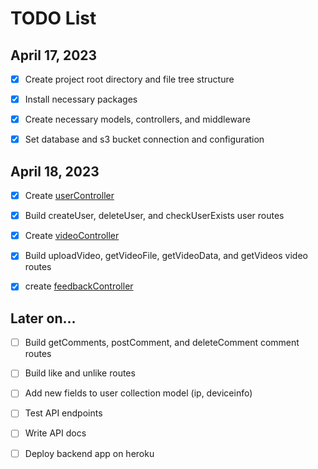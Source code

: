 # TODO List

## April 17, 2023

-   [x] Create project root directory and file tree structure

-   [x] Install necessary packages

-   [x] Create necessary models, controllers, and middleware

-   [x] Set database and s3 bucket connection and configuration

## April 18, 2023

-   [x] Create [userController](./src/controllers/userController.ts)

-   [x] Build createUser, deleteUser, and checkUserExists user routes

-   [x] Create [videoController](./src/controllers/videoController.ts)

-   [x] Build uploadVideo, getVideoFile, getVideoData, and getVideos video routes

-   [x] create [feedbackController](./src/controllers/feedbackController.ts)

## Later on...

-   [ ] Build getComments, postComment, and deleteComment comment routes

-   [ ] Build like and unlike routes

-   [ ] Add new fields to user collection model (ip, deviceinfo)

-   [ ] Test API endpoints

-   [ ] Write API docs

-   [ ] Deploy backend app on heroku
